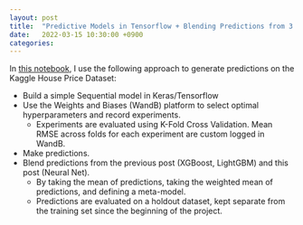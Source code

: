 ```yaml
---
layout: post
title:  "Predictive Models in Tensorflow + Blending Predictions from 3 Models (Part 2)"
date:   2022-03-15 10:30:00 +0900
categories:
---
```


In [this notebook](https://htmlpreview.github.io/?https://github.com/valencia21/data-science-projects/blob/master/house-price-prediction/Models/tensorflow/tf_model_final.html), I use the following approach to generate predictions on the Kaggle House Price Dataset:

- Build a simple Sequential model in Keras/Tensorflow
- Use the Weights and Biases (WandB) platform to select optimal hyperparameters and record experiments.
  - Experiments are evaluated using K-Fold Cross Validation. Mean RMSE across folds for each experiment are custom logged in WandB.
- Make predictions.
- Blend predictions from the previous post (XGBoost, LightGBM) and this post (Neural Net).
  - By taking the mean of predictions, taking the weighted mean of predictions, and defining a meta-model.
  - Predictions are evaluated on a holdout dataset, kept separate from the training set since the beginning of the project.